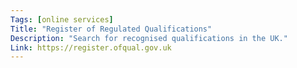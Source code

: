 ```yaml
---
Tags: [online services]
Title: "Register of Regulated Qualifications"
Description: "Search for recognised qualifications in the UK."
Link: https://register.ofqual.gov.uk
---
```

